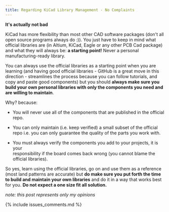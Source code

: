 ```yaml
---
title: Regarding KiCad Library Management - No Complaints
---
```


**It's actually not bad**

KiCad has more flexibility than most other CAD software packages (don't all open
source programs always do :)). You just have to keep in mind what official
libraries are (in Altium, KiCad, Eagle or any other PCB Cad package) and what
they will always be: **a starting point!** Never a personal manufacturing-ready
library.

You can always use the official libraries as a starting point when you are
learning (and having good official libraries - GitHub is a great move in this
direction - streamlines the process because you can follow tutorials, and copy
and paste good components) but you should **always make sure you build your own
personal libraries with only the components you need and are willing to
maintain**.

Why? because:

* You will never use all of the components that are published in the official repo.

* You can only maintain (i.e. keep verified) a small subset of the official 
    repo i.e. you can only guarantee the quality of the parts you work with.

* You must always verify the components you add to your projects, it is your  
    responsibility if the board comes back wrong (you cannot blame the official 
    libraries).

So yes, learn using the official libraries, go on and use them as a reference
(most land patterns are accurate) but **do make sure you put forth the time to
build and maintain your own libraries** and do it in a way that works best for
you. **Do not expect a one size fit all solution.**

_note: this post represents only my opinions_

{% include issues_comments.md %}
